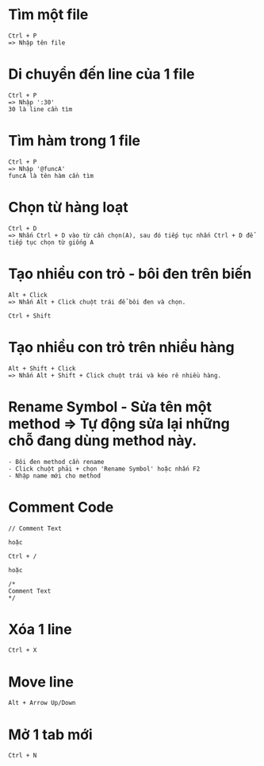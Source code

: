 
# Tìm một file

```
Ctrl + P
=> Nhập tên file
```

# Di chuyển đến line của 1 file

```
Ctrl + P
=> Nhập ':30'
30 là line cần tìm
```

# Tìm hàm trong 1 file

```
Ctrl + P
=> Nhập '@funcA'
funcA là tên hàm cần tìm
```


# Chọn từ hàng loạt

```
Ctrl + D
=> Nhấn Ctrl + D vào từ cần chọn(A), sau đó tiếp tục nhấn Ctrl + D để tiếp tục chọn từ giống A
```


# Tạo nhiều con trỏ - bôi đen trên biến

```
Alt + Click
=> Nhấn Alt + Click chuột trái để bôi đen và chọn.
```

```
Ctrl + Shift
```
# Tạo nhiều con trỏ trên nhiều hàng

```
Alt + Shift + Click
=> Nhấn Alt + Shift + Click chuột trái và kéo rê nhiều hàng.
```


# Rename Symbol - Sửa tên một method => Tự động sửa lại những chỗ đang dùng method này.


```
- Bôi đen method cần rename
- Click chuột phải + chọn 'Rename Symbol' hoặc nhấn F2
- Nhập name mới cho method
```


# Comment Code
```
// Comment Text

hoặc

Ctrl + /

hoặc

/*
Comment Text
*/
```

# Xóa 1 line
`Ctrl + X`

# Move line
`Alt + Arrow Up/Down`

# Mở 1 tab mới
`Ctrl + N`

